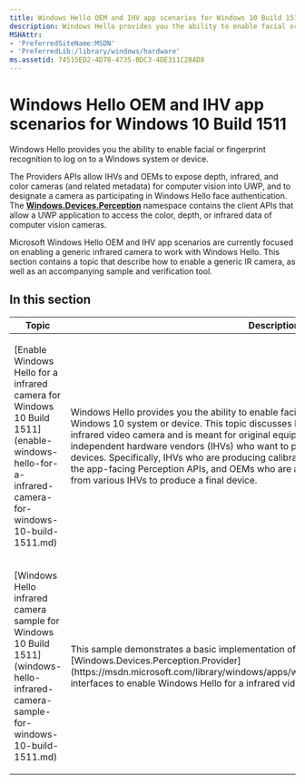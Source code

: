 ```yaml
---
title: Windows Hello OEM and IHV app scenarios for Windows 10 Build 1511
description: Windows Hello provides you the ability to enable facial or fingerprint recognition to log on to a Windows system or device.
MSHAttr:
- 'PreferredSiteName:MSDN'
- 'PreferredLib:/library/windows/hardware'
ms.assetid: 74515ED2-4D78-4735-BDC3-4DE311C28AD8
---
```


# Windows Hello OEM and IHV app scenarios for Windows 10 Build 1511


Windows Hello provides you the ability to enable facial or fingerprint recognition to log on to a Windows system or device.

The Providers APIs allow IHVs and OEMs to expose depth, infrared, and color cameras (and related metadata) for computer vision into UWP, and to designate a camera as participating in Windows Hello face authentication. The [**Windows.Devices.Perception**](https://msdn.microsoft.com/library/windows/hardware/mt187676) namespace contains the client APIs that allow a UWP application to access the color, depth, or infrared data of computer vision cameras.

Microsoft Windows Hello OEM and IHV app scenarios are currently focused on enabling a generic infrared camera to work with Windows Hello. This section contains a topic that describe how to enable a generic IR camera, as well as an accompanying sample and verification tool.

## In this section


<table>
<colgroup>
<col width="50%" />
<col width="50%" />
</colgroup>
<thead>
<tr class="header">
<th>Topic</th>
<th>Description</th>
</tr>
</thead>
<tbody>
<tr class="odd">
<td><p>[Enable Windows Hello for a infrared camera for Windows 10 Build 1511](enable-windows-hello-for-a-infrared-camera-for-windows-10-build-1511.md)</p></td>
<td><p>Windows Hello provides you the ability to enable facial or fingerprint recognition to log on to a Windows 10 system or device. This topic discusses how to enable Windows Hello for an infrared video camera and is meant for original equipment manufacturers (OEMs) and independent hardware vendors (IHVs) who want to provide this log on functionality in their devices. Specifically, IHVs who are producing calibrated color, IR or depth sensors for use by the app-facing Perception APIs, and OEMs who are assembling and calibrating across sensors from various IHVs to produce a final device.</p></td>
</tr>
<tr class="even">
<td><p>[Windows Hello infrared camera sample for Windows 10 Build 1511](windows-hello-infrared-camera-sample-for-windows-10-build-1511.md)</p></td>
<td><p>This sample demonstrates a basic implementation of the [Windows.Devices.Perception.Provider](https://msdn.microsoft.com/library/windows/apps/windows.devices.perception.provider.aspx) interfaces to enable Windows Hello for a infrared video camera.</p></td>
</tr>
</tbody>
</table>

 

 

 






